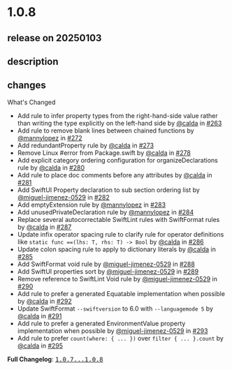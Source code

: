 # 1.0.8

## release on 20250103

## description

## changes

What's Changed

* Add rule to infer property types from the right-hand-side value rather than writing the type explicitly on the left-hand side by <a class="user-mention notranslate" data-hovercard-type="user" data-hovercard-url="/users/calda/hovercard" data-octo-click="hovercard-link-click" data-octo-dimensions="link_type:self" href="https://github.com/calda">@calda</a> in <a class="issue-link js-issue-link" data-error-text="Failed to load title" data-id="2185086220" data-permission-text="Title is private" data-url="https://github.com/airbnb/swift/issues/263" data-hovercard-type="pull_request" data-hovercard-url="/airbnb/swift/pull/263/hovercard" href="https://github.com/airbnb/swift/pull/263">#263</a>
* Add rule to remove blank lines between chained functions by <a class="user-mention notranslate" data-hovercard-type="user" data-hovercard-url="/users/mannylopez/hovercard" data-octo-click="hovercard-link-click" data-octo-dimensions="link_type:self" href="https://github.com/mannylopez">@mannylopez</a> in <a class="issue-link js-issue-link" data-error-text="Failed to load title" data-id="2336629615" data-permission-text="Title is private" data-url="https://github.com/airbnb/swift/issues/272" data-hovercard-type="pull_request" data-hovercard-url="/airbnb/swift/pull/272/hovercard" href="https://github.com/airbnb/swift/pull/272">#272</a>
* Add redundantProperty rule by <a class="user-mention notranslate" data-hovercard-type="user" data-hovercard-url="/users/calda/hovercard" data-octo-click="hovercard-link-click" data-octo-dimensions="link_type:self" href="https://github.com/calda">@calda</a> in <a class="issue-link js-issue-link" data-error-text="Failed to load title" data-id="2341001383" data-permission-text="Title is private" data-url="https://github.com/airbnb/swift/issues/273" data-hovercard-type="pull_request" data-hovercard-url="/airbnb/swift/pull/273/hovercard" href="https://github.com/airbnb/swift/pull/273">#273</a>
* Remove Linux #error from Package.swift by <a class="user-mention notranslate" data-hovercard-type="user" data-hovercard-url="/users/calda/hovercard" data-octo-click="hovercard-link-click" data-octo-dimensions="link_type:self" href="https://github.com/calda">@calda</a> in <a class="issue-link js-issue-link" data-error-text="Failed to load title" data-id="2384796196" data-permission-text="Title is private" data-url="https://github.com/airbnb/swift/issues/278" data-hovercard-type="pull_request" data-hovercard-url="/airbnb/swift/pull/278/hovercard" href="https://github.com/airbnb/swift/pull/278">#278</a>
* Add explicit category ordering configuration for organizeDeclarations rule by <a class="user-mention notranslate" data-hovercard-type="user" data-hovercard-url="/users/calda/hovercard" data-octo-click="hovercard-link-click" data-octo-dimensions="link_type:self" href="https://github.com/calda">@calda</a> in <a class="issue-link js-issue-link" data-error-text="Failed to load title" data-id="2423306672" data-permission-text="Title is private" data-url="https://github.com/airbnb/swift/issues/280" data-hovercard-type="pull_request" data-hovercard-url="/airbnb/swift/pull/280/hovercard" href="https://github.com/airbnb/swift/pull/280">#280</a>
* Add rule to place doc comments before any attributes by <a class="user-mention notranslate" data-hovercard-type="user" data-hovercard-url="/users/calda/hovercard" data-octo-click="hovercard-link-click" data-octo-dimensions="link_type:self" href="https://github.com/calda">@calda</a> in <a class="issue-link js-issue-link" data-error-text="Failed to load title" data-id="2423909784" data-permission-text="Title is private" data-url="https://github.com/airbnb/swift/issues/281" data-hovercard-type="pull_request" data-hovercard-url="/airbnb/swift/pull/281/hovercard" href="https://github.com/airbnb/swift/pull/281">#281</a>
* Add SwiftUI Property declaration to sub section ordering list by <a class="user-mention notranslate" data-hovercard-type="user" data-hovercard-url="/users/miguel-jimenez-0529/hovercard" data-octo-click="hovercard-link-click" data-octo-dimensions="link_type:self" href="https://github.com/miguel-jimenez-0529">@miguel-jimenez-0529</a> in <a class="issue-link js-issue-link" data-error-text="Failed to load title" data-id="2423922605" data-permission-text="Title is private" data-url="https://github.com/airbnb/swift/issues/282" data-hovercard-type="pull_request" data-hovercard-url="/airbnb/swift/pull/282/hovercard" href="https://github.com/airbnb/swift/pull/282">#282</a>
* Add emptyExtension rule by <a class="user-mention notranslate" data-hovercard-type="user" data-hovercard-url="/users/mannylopez/hovercard" data-octo-click="hovercard-link-click" data-octo-dimensions="link_type:self" href="https://github.com/mannylopez">@mannylopez</a> in <a class="issue-link js-issue-link" data-error-text="Failed to load title" data-id="2443275966" data-permission-text="Title is private" data-url="https://github.com/airbnb/swift/issues/283" data-hovercard-type="pull_request" data-hovercard-url="/airbnb/swift/pull/283/hovercard" href="https://github.com/airbnb/swift/pull/283">#283</a>
* Add unusedPrivateDeclaration rule by <a class="user-mention notranslate" data-hovercard-type="user" data-hovercard-url="/users/mannylopez/hovercard" data-octo-click="hovercard-link-click" data-octo-dimensions="link_type:self" href="https://github.com/mannylopez">@mannylopez</a> in <a class="issue-link js-issue-link" data-error-text="Failed to load title" data-id="2443422328" data-permission-text="Title is private" data-url="https://github.com/airbnb/swift/issues/284" data-hovercard-type="pull_request" data-hovercard-url="/airbnb/swift/pull/284/hovercard" href="https://github.com/airbnb/swift/pull/284">#284</a>
* Replace several autocorrectable SwiftLint rules with SwiftFormat rules by <a class="user-mention notranslate" data-hovercard-type="user" data-hovercard-url="/users/calda/hovercard" data-octo-click="hovercard-link-click" data-octo-dimensions="link_type:self" href="https://github.com/calda">@calda</a> in <a class="issue-link js-issue-link" data-error-text="Failed to load title" data-id="2470701595" data-permission-text="Title is private" data-url="https://github.com/airbnb/swift/issues/287" data-hovercard-type="pull_request" data-hovercard-url="/airbnb/swift/pull/287/hovercard" href="https://github.com/airbnb/swift/pull/287">#287</a>
* Update infix operator spacing rule to clarify rule for operator definitions like <code>static func ==(lhs: T, rhs: T) -&gt; Bool</code> by <a class="user-mention notranslate" data-hovercard-type="user" data-hovercard-url="/users/calda/hovercard" data-octo-click="hovercard-link-click" data-octo-dimensions="link_type:self" href="https://github.com/calda">@calda</a> in <a class="issue-link js-issue-link" data-error-text="Failed to load title" data-id="2463958792" data-permission-text="Title is private" data-url="https://github.com/airbnb/swift/issues/286" data-hovercard-type="pull_request" data-hovercard-url="/airbnb/swift/pull/286/hovercard" href="https://github.com/airbnb/swift/pull/286">#286</a>
* Update colon spacing rule to apply to dictionary literals by <a class="user-mention notranslate" data-hovercard-type="user" data-hovercard-url="/users/calda/hovercard" data-octo-click="hovercard-link-click" data-octo-dimensions="link_type:self" href="https://github.com/calda">@calda</a> in <a class="issue-link js-issue-link" data-error-text="Failed to load title" data-id="2463937345" data-permission-text="Title is private" data-url="https://github.com/airbnb/swift/issues/285" data-hovercard-type="pull_request" data-hovercard-url="/airbnb/swift/pull/285/hovercard" href="https://github.com/airbnb/swift/pull/285">#285</a>
* Add SwiftFormat void rule by <a class="user-mention notranslate" data-hovercard-type="user" data-hovercard-url="/users/miguel-jimenez-0529/hovercard" data-octo-click="hovercard-link-click" data-octo-dimensions="link_type:self" href="https://github.com/miguel-jimenez-0529">@miguel-jimenez-0529</a> in <a class="issue-link js-issue-link" data-error-text="Failed to load title" data-id="2479366738" data-permission-text="Title is private" data-url="https://github.com/airbnb/swift/issues/288" data-hovercard-type="pull_request" data-hovercard-url="/airbnb/swift/pull/288/hovercard" href="https://github.com/airbnb/swift/pull/288">#288</a>
* Add SwiftUI properties sort by <a class="user-mention notranslate" data-hovercard-type="user" data-hovercard-url="/users/miguel-jimenez-0529/hovercard" data-octo-click="hovercard-link-click" data-octo-dimensions="link_type:self" href="https://github.com/miguel-jimenez-0529">@miguel-jimenez-0529</a> in <a class="issue-link js-issue-link" data-error-text="Failed to load title" data-id="2481018705" data-permission-text="Title is private" data-url="https://github.com/airbnb/swift/issues/289" data-hovercard-type="pull_request" data-hovercard-url="/airbnb/swift/pull/289/hovercard" href="https://github.com/airbnb/swift/pull/289">#289</a>
* Remove reference to SwiftLint Void rule by <a class="user-mention notranslate" data-hovercard-type="user" data-hovercard-url="/users/miguel-jimenez-0529/hovercard" data-octo-click="hovercard-link-click" data-octo-dimensions="link_type:self" href="https://github.com/miguel-jimenez-0529">@miguel-jimenez-0529</a> in <a class="issue-link js-issue-link" data-error-text="Failed to load title" data-id="2511043801" data-permission-text="Title is private" data-url="https://github.com/airbnb/swift/issues/290" data-hovercard-type="pull_request" data-hovercard-url="/airbnb/swift/pull/290/hovercard" href="https://github.com/airbnb/swift/pull/290">#290</a>
* Add rule to prefer a generated Equatable implementation when possible by <a class="user-mention notranslate" data-hovercard-type="user" data-hovercard-url="/users/calda/hovercard" data-octo-click="hovercard-link-click" data-octo-dimensions="link_type:self" href="https://github.com/calda">@calda</a> in <a class="issue-link js-issue-link" data-error-text="Failed to load title" data-id="2557254103" data-permission-text="Title is private" data-url="https://github.com/airbnb/swift/issues/292" data-hovercard-type="pull_request" data-hovercard-url="/airbnb/swift/pull/292/hovercard" href="https://github.com/airbnb/swift/pull/292">#292</a>
* Update SwiftFormat <code>--swiftversion</code> to 6.0 with <code>--languagemode 5</code> by <a class="user-mention notranslate" data-hovercard-type="user" data-hovercard-url="/users/calda/hovercard" data-octo-click="hovercard-link-click" data-octo-dimensions="link_type:self" href="https://github.com/calda">@calda</a> in <a class="issue-link js-issue-link" data-error-text="Failed to load title" data-id="2528973206" data-permission-text="Title is private" data-url="https://github.com/airbnb/swift/issues/291" data-hovercard-type="pull_request" data-hovercard-url="/airbnb/swift/pull/291/hovercard" href="https://github.com/airbnb/swift/pull/291">#291</a>
* Add rule to prefer a generated EnvironmentValue property implementation when possible by <a class="user-mention notranslate" data-hovercard-type="user" data-hovercard-url="/users/miguel-jimenez-0529/hovercard" data-octo-click="hovercard-link-click" data-octo-dimensions="link_type:self" href="https://github.com/miguel-jimenez-0529">@miguel-jimenez-0529</a> in <a class="issue-link js-issue-link" data-error-text="Failed to load title" data-id="2606252221" data-permission-text="Title is private" data-url="https://github.com/airbnb/swift/issues/293" data-hovercard-type="pull_request" data-hovercard-url="/airbnb/swift/pull/293/hovercard" href="https://github.com/airbnb/swift/pull/293">#293</a>
* Add rule to prefer <code>count(where: { ... })</code> over <code>filter { ... }.count</code> by <a class="user-mention notranslate" data-hovercard-type="user" data-hovercard-url="/users/calda/hovercard" data-octo-click="hovercard-link-click" data-octo-dimensions="link_type:self" href="https://github.com/calda">@calda</a> in <a class="issue-link js-issue-link" data-error-text="Failed to load title" data-id="2728059724" data-permission-text="Title is private" data-url="https://github.com/airbnb/swift/issues/295" data-hovercard-type="pull_request" data-hovercard-url="/airbnb/swift/pull/295/hovercard" href="https://github.com/airbnb/swift/pull/295">#295</a>

<strong>Full Changelog</strong>: <a class="commit-link" href="https://github.com/airbnb/swift/compare/1.0.7...1.0.8"><tt>1.0.7...1.0.8</tt></a>

